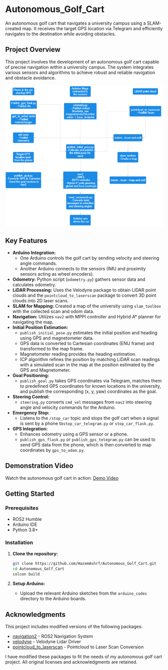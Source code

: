 # Autonomous_Golf_Cart
An autonomous golf cart that navigates a university campus using a SLAM-created map. It receives the target GPS location via Telegram and efficiently navigates to the destination while avoiding obstacles.

## Project Overview
This project involves the development of an autonomous golf cart capable of precise navigation within a university campus. The system integrates various sensors and algorithms to achieve robust and reliable navigation and obstacle avoidance.

![Workflow](images/golfcar_flowchart.PNG)

## Key Features
- **Arduino Integration:** 
  - One Arduino controls the golf cart by sending velocity and steering angle commands.
  - Another Arduino connects to the sensors (IMU and proximity sensors acting as wheel encoders).
- **Odometry:** Python script (`odometry.py`) gathers sensor data and calculates odometry.
- **LiDAR Processing:** Uses the Velodyne package to obtain LiDAR point clouds and the `pointcloud_to_laserscan` package to convert 3D point clouds into 2D laser scans.
- **SLAM for Mapping:** Created a map of the university using `slam_toolbox` with the collected scan and odom data.
- **Navigation:** Utilizes `nav2` with MPPI controller and Hybrid A* planner for navigating the map.
- **Initial Position Estimation:** 
  - `publish_initial_pose.py` estimates the initial position and heading using GPS and magnetometer data.
  - GPS data is converted to Cartesian coordinates (ENU frame) and transformed to the map frame.
  - Magnetometer reading provides the heading estimation.
  - ICP algorithm refines the position by matching LiDAR scan readings with a simulated scan in the map at the position estimated by the GPS and Magnetometer.
- **Goal Positioning:** 
  - `publish_goal.py` takes GPS coordinates via Telegram, matches them to predefined GPS coordinates for known locations in the university, and publish the corresponding (x, y, yaw) coordinates as the goal.
- **Steering Control:** 
  - `steering.py` converts `cmd_vel` messages from `nav2` into steering angle and velocity commands for the Arduino.
- **Emergency Stop:** 
  - Listens to the `/stop_car` topic and stops the golf cart when a signal is sent by a phone to`stop_car_telegram.py` or `stop_car_flask.py`.
- **GPS Integration:** 
  - Enhances odometry using a GPS sensor or a phone.
  - `publish_gps_flask.py` or `publish_gps_telegram.py` can be used to send GPS data from the phone, which is then converted to map coordinates by `gps_to_odom.py`.
  
## Demonstration Video
Watch the autonomous golf cart in action: [Demo Video](images/demo_video.mp4)

## Getting Started

### Prerequisites
- ROS2 Humble
- Arduino IDE
- Python 3.8+
  
### Installation
1. **Clone the repository:**
    ```sh
    git clone https://github.com/HazemAshrf/Autonomous_Golf_Cart.git
    cd Autonomous_Golf_Cart
    colcon build
    ```

2. **Setup Arduino:**
    - Upload the relevant Arduino sketches from the `arduino_codes` directory to the Arduino boards.

## Acknowledgments

This project includes modified versions of the following packages:

- [navigation2](https://github.com/ros-planning/navigation2) - ROS2 Navigation System
- [velodyne](https://github.com/ros-drivers/velodyne) - Velodyne Lidar Driver
- [pointcloud_to_laserscan](https://github.com/ros-perception/pointcloud_to_laserscan) - Pointcloud to Laser Scan Conversion

I have modified these packages to fit the needs of my autonomous golf cart project. All original licenses and acknowledgments are retained.
